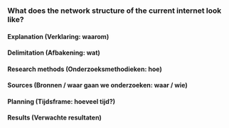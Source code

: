 ### What does the network structure of the current internet look like?

#### Explanation (Verklaring: waarom)


#### Delimitation (Afbakening: wat)


#### Research methods (Onderzoeksmethodieken: hoe)


#### Sources (Bronnen / waar gaan we onderzoeken: waar / wie)


#### Planning (Tijdsframe: hoeveel tijd?)


#### Results (Verwachte resultaten)